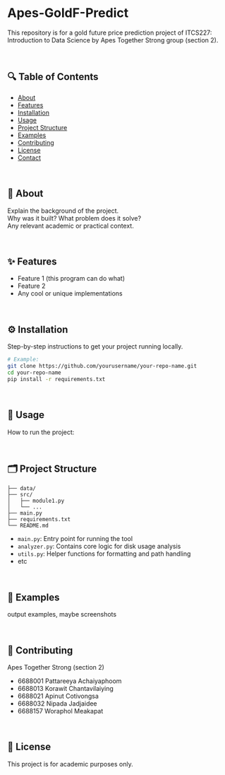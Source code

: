 # Apes-GoldF-Predict

This repository is for a gold future price prediction project of ITCS227: Introduction to Data Science by Apes Together Strong group (section 2).

<br>

## 🔍 Table of Contents

- [About](#about)
- [Features](#features)
- [Installation](#installation)
- [Usage](#usage)
- [Project Structure](#project-structure)
- [Examples](#examples)
- [Contributing](#contributing)
- [License](#license)
- [Contact](#contact)

<br>

## 📖 About

Explain the background of the project.  
Why was it built? What problem does it solve?  
Any relevant academic or practical context.

<br>

## ✨ Features

- Feature 1 (this program can do what)
- Feature 2
- Any cool or unique implementations

<br>

## ⚙️ Installation

Step-by-step instructions to get your project running locally.

```bash
# Example:
git clone https://github.com/yourusername/your-repo-name.git
cd your-repo-name
pip install -r requirements.txt
```

<br>

## 🚀 Usage

How to run the project:

<br>

## 🗂️ Project Structure

```
├── data/
├── src/
│   ├── module1.py
│   └── ...
├── main.py
├── requirements.txt
└── README.md
```
- `main.py`: Entry point for running the tool
- `analyzer.py`: Contains core logic for disk usage analysis
- `utils.py`: Helper functions for formatting and path handling
- etc

<br>

## 🧪 Examples

output examples, maybe screenshots

<br>

## 🤝 Contributing

Apes Together Strong (section 2)
- 6688001 Pattareeya Achaiyaphoom
- 6688013 Korawit Chantavilaiying
- 6688021 Apinut Cotivongsa
- 6688032 Nipada Jadjaidee
- 6688157 Woraphol Meakapat

<br>

## 📄 License

This project is for academic purposes only.


